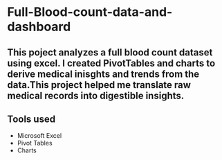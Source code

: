 # Full-Blood-count-data-and-dashboard 
## This poject analyzes a full blood count dataset using excel. I created PivotTables and charts to derive medical inisghts and trends from the data.This project helped me translate raw medical records into digestible insights.

## Tools used
- Microsoft Excel
- Pivot Tables
- Charts
